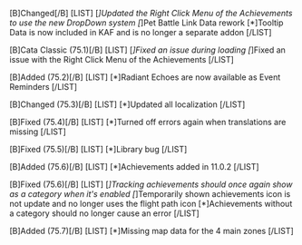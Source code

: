 [B]Changed[/B]
[LIST]
[*]Updated the Right Click Menu of the Achievements to use the new DropDown system
[*]Pet Battle Link Data rework
[*]Tooltip Data is now included in KAF and is no longer a separate addon
[/LIST]

[B]Cata Classic (75.1)[/B]
[LIST]
[*]Fixed an issue during loading
[*]Fixed an issue with the Right Click Menu of the Achievements
[/LIST]

[B]Added (75.2)[/B]
[LIST]
[*]Radiant Echoes are now available as Event Reminders
[/LIST]

[B]Changed (75.3)[/B]
[LIST]
[*]Updated all localization
[/LIST]

[B]Fixed (75.4)[/B]
[LIST]
[*]Turned off errors again when translations are missing
[/LIST]

[B]Fixed (75.5)[/B]
[LIST]
[*]Library bug
[/LIST]

[B]Added (75.6)[/B]
[LIST]
[*]Achievements added in 11.0.2
[/LIST]

[B]Fixed (75.6)[/B]
[LIST]
[*]Tracking achievements should once again show as a category when it's enabled
[*]Temporarily shown achievements icon is not update and no longer uses the flight path icon
[*]Achievements without a category should no longer cause an error
[/LIST]

[B]Added (75.7)[/B]
[LIST]
[*]Missing map data for the 4 main zones
[/LIST]
